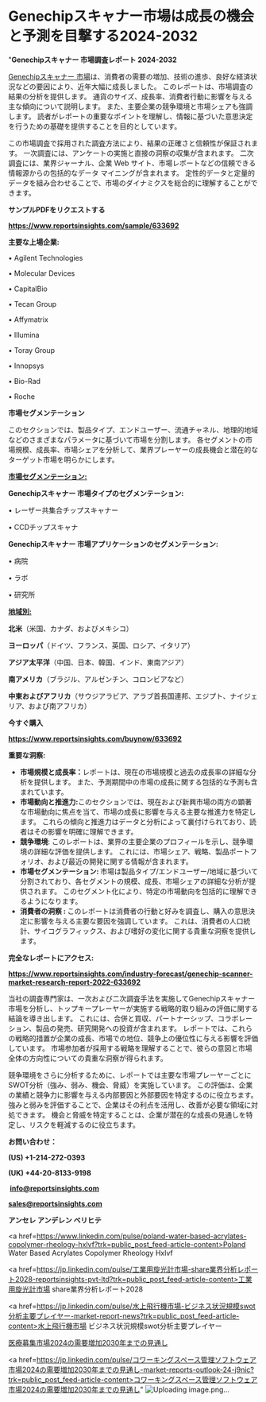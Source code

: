 # Genechipスキャナー市場は成長の機会と予測を目撃する2024-2032

"<strong>Genechipスキャナー 市場調査レポート 2024-2032</strong>

<a href=https://www.reportsinsights.com/sample/633692>Genechipスキャナー 市場</a>は、消費者の需要の増加、技術の進歩、良好な経済状況などの要因により、近年大幅に成長しました。 このレポートは、市場調査の結果の分析を提供します。 通貨のサイズ、成長率、消費者行動に影響を与える主な傾向について説明します。 また、主要企業の競争環境と市場シェアも強調します。 読者がレポートの重要なポイントを理解し、情報に基づいた意思決定を行うための基礎を提供することを目的としています。

この市場調査で採用された調査方法により、結果の正確さと信頼性が保証されます。 一次調査には、アンケートの実施と直接の洞察の収集が含まれます。 二次調査には、業界ジャーナル、企業 Web サイト、市場レポートなどの信頼できる情報源からの包括的なデータ マイニングが含まれます。 定性的データと定量的データを組み合わせることで、市場のダイナミクスを総合的に理解することができます。

<strong><b>サンプルPDFをリクエストする</b></strong>

<a href=https://www.reportsinsights.com/sample/633692><strong><u>https://www.reportsinsights.com/sample/633692</u></strong></a>

<strong>主要な上場企業:</strong>

• Agilent Technologies

• Molecular Devices

• CapitalBio

• Tecan Group

• Affymatrix

• Illumina

• Toray Group

• Innopsys

• Bio-Rad

• Roche

<strong>市場セグメンテーション</strong>

このセクションでは、製品タイプ、エンドユーザー、流通チャネル、地理的地域などのさまざまなパラメータに基づいて市場を分割します。 各セグメントの市場規模、成長率、市場シェアを分析して、業界プレーヤーの成長機会と潜在的なターゲット市場を明らかにします。

<strong><u>市場セグメンテーション</u></strong><strong><u>:</u></strong>

<strong>Genechipスキャナー 市場タイプのセグメンテーション:</strong>

• レーザー共集合チップスキャナー

• CCDチップスキャナ

<strong>Genechipスキャナー 市場アプリケーションのセグメンテーション:</strong>

• 病院

• ラボ

• 研究所

<strong><u>地域別</u></strong><strong><u>:</u></strong>

<strong>北米</strong>（米国、カナダ、およびメキシコ）

<strong>ヨーロッパ</strong>（ドイツ、フランス、英国、ロシア、イタリア）

<strong>アジア太平洋</strong>（中国、日本、韓国、インド、東南アジア）

<strong>南アメリカ</strong>（ブラジル、アルゼンチン、コロンビアなど）

<strong>中東およびアフリカ</strong>（サウジアラビア、アラブ首長国連邦、エジプト、ナイジェリア、および南アフリカ）

<strong>今すぐ購入</strong>

<a href=https://www.reportsinsights.com/buynow/633692><strong><u>https://www.reportsinsights.com/buynow/633692</u></strong></a>

<strong>重要な洞察:</strong>
<ul>
  <li><strong>市場規模と成長率：</strong>レポートは、現在の市場規模と過去の成長率の詳細な分析を提供します。 また、予測期間中の市場の成長に関する包括的な予測も含まれています。</li>
  <li><strong>市場動向と推進力:</strong>このセクションでは、現在および新興市場の両方の顕著な市場動向に焦点を当て、市場の成長に影響を与える主要な推進力を特定します。 これらの傾向と推進力はデータと分析によって裏付けられており、読者はその影響を明確に理解できます。</li>
  <li><strong>競争環境</strong>: このレポートは、業界の主要企業のプロフィールを示し、競争環境の詳細な評価を提供します。 これには、市場シェア、戦略、製品ポートフォリオ、および最近の開発に関する情報が含まれます。</li>
  <li><strong>市場セグメンテーション: </strong>市場は製品タイプ/エンドユーザー/地域に基づいて分割されており、各セグメントの規模、成長、市場シェアの詳細な分析が提供されます。 このセグメント化により、特定の市場動向を包括的に理解できるようになります。</li>
  <li><strong>消費者の洞察 : </strong>このレポートは消費者の行動と好みを調査し、購入の意思決定に影響を与える主要な要因を強調しています。 これは、消費者の人口統計、サイコグラフィックス、および嗜好の変化に関する貴重な洞察を提供します。</li>
</ul>
<strong>完全なレポートにアクセス:</strong>

<a href=https://www.reportsinsights.com/industry-forecast/genechip-scanner-market-research-report-2022-633692><strong><u><b>https://www.reportsinsights.com/industry-forecast/genechip-scanner-market-research-report-2022-633692</b></u></strong></a>

当社の調査専門家は、一次および二次調査手法を実施してGenechipスキャナー市場を分析し、トップキープレーヤーが実施する戦略的取り組みの評価に関する結論を導き出します。 これには、合併と買収、パートナーシップ、コラボレーション、製品の発売、研究開発への投資が含まれます。 レポートでは、これらの戦略的措置が企業の成長、市場での地位、競争上の優位性に与える影響を評価しています。 市場参加者が採用する戦略を理解することで、彼らの意図と市場全体の方向性についての貴重な洞察が得られます。

競争環境をさらに分析するために、レポートでは主要な市場プレーヤーごとにSWOT分析（強み、弱み、機会、脅威）を実施しています。 この評価は、企業の業績と競争力に影響を与える内部要因と外部要因を特定するのに役立ちます。 強みと弱みを評価することで、企業はその利点を活用し、改善が必要な領域に対処できます。 機会と脅威を特定することは、企業が潜在的な成長の見通しを特定し、リスクを軽減するのに役立ちます。

<strong>お問い合わせ：</strong>

<strong>(US) +1-214-272-0393</strong>

<strong>(UK) +44-20-8133-9198</strong>

<strong> </strong><a href=info@reportsinsights.com><strong><u>info@reportsinsights.com</u></strong></a>

<a href=sales@reportsinsights.com><strong><u>sales@reportsinsights.com</u></strong></a>

<strong>アンセレ アンデレン ベリヒテ</strong>

<a href=https://www.linkedin.com/pulse/poland-water-based-acrylates-copolymer-rheology-hxlvf?trk=public_post_feed-article-content>Poland Water Based Acrylates Copolymer Rheology Hxlvf</a>

<a href=https://jp.linkedin.com/pulse/工業用旋光計市場-share業界分析レポート2028-reportsinsights-pvt-ltd?trk=public_post_feed-article-content>工業用旋光計市場 share業界分析レポート2028</a>

<a href=https://jp.linkedin.com/pulse/水上飛行機市場-ビジネス状況規模swot分析主要プレイヤー-market-report-news?trk=public_post_feed-article-content>水上飛行機市場 ビジネス状況規模swot分析主要プレイヤー</a>

<a href=https://www.linkedin.com/pulse/医療募集市場2024の需要増加2030年までの見通し-reports-insights-expert-duxzf/>医療募集市場2024の需要増加2030年までの見通し</a>

<a href=https://jp.linkedin.com/pulse/コワーキングスペース管理ソフトウェア市場2024の需要増加2030年までの見通し-market-reports-outlook-24-j9nic?trk=public_post_feed-article-content>コワーキングスペース管理ソフトウェア市場2024の需要増加2030年までの見通し</a>"
![Uploading image.png…]()
